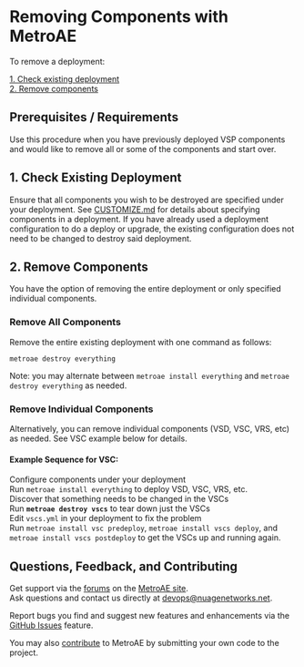 # Removing Components with MetroAE

To remove a deployment:

[1. Check existing deployment](#1-check-existing-deployment)  
[2. Remove components](#2-remove-components)

## Prerequisites / Requirements

Use this procedure when you have previously deployed VSP components and would like to remove all or some of the components and start over.

## 1. Check Existing Deployment

Ensure that all components you wish to be destroyed are specified under your deployment.  See [CUSTOMIZE.md](CUSTOMIZE.md) for details about specifying components in a deployment.  If you have already used a deployment configuration to do a deploy or upgrade, the existing configuration does not need to be changed to destroy said deployment.

## 2. Remove Components

You have the option of removing the entire deployment or only specified individual components.

### Remove All Components

Remove the entire existing deployment with one command as follows:
```
metroae destroy everything
```
Note: you may alternate between `metroae install everything` and `metroae destroy everything` as needed.

### Remove Individual Components

Alternatively, you can remove individual components (VSD, VSC, VRS, etc) as needed. See VSC example below for details.

#### Example Sequence for VSC:
  
  Configure components under your deployment  
  Run `metroae install everything` to deploy VSD, VSC, VRS, etc.  
  Discover that something needs to be changed in the VSCs  
  Run **`metroae destroy vscs`** to tear down just the VSCs  
  Edit `vscs.yml` in your deployment to fix the problem  
  Run `metroae install vsc predeploy`, `metroae install vscs deploy`, and `metroae install vscs postdeploy` to get the VSCs up and running again.

## Questions, Feedback, and Contributing

Get support via the [forums](https://devops.nuagenetworks.net/forums/) on the [MetroAE site](https://devops.nuagenetworks.net/).  
Ask questions and contact us directly at [devops@nuagenetworks.net](mailto:devops@nuagenetworks.net "send email to nuage-metro project").

Report bugs you find and suggest new features and enhancements via the [GitHub Issues](https://github.com/nuagenetworks/nuage-metroae/issues "nuage-metroae issues") feature.

You may also [contribute](../../CONTRIBUTING.md) to MetroAE by submitting your own code to the project.
